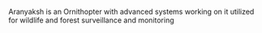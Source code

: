 Aranyaksh is an Ornithopter with advanced systems working on it utilized for wildlife and forest surveillance and monitoring
